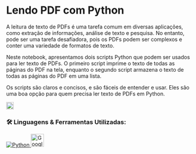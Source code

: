 # Lendo PDF com Python

A leitura de texto de PDFs é uma tarefa comum em diversas aplicações, como extração de informações, análise de texto e pesquisa. No entanto, pode ser uma tarefa desafiadora, pois os PDFs podem ser complexos e conter uma variedade de formatos de texto.

Neste notebook, apresentamos dois scripts Python que podem ser usados para ler texto de PDFs. O primeiro script imprime o texto de todas as páginas do PDF na tela, enquanto o segundo script armazena o texto de todas as páginas do PDF em uma lista.

Os scripts são claros e concisos, e são fáceis de entender e usar. Eles são uma boa opção para quem precisa ler texto de PDFs em Python.

<a href="https://colab.research.google.com/github/adsLopess/Lendo-PDF-com-Python/blob/main/leitorPDF.ipynb" target="_blank"><img height="20" alt="Open in Colab" src = "https://colab.research.google.com/assets/colab-badge.svg"></a>

### 🛠 Linguagens & Ferramentas Utilizadas:

<p align="left">  
  <a href="https://www.python.org/" target="_blank"> <img alt="Python" src="https://img.shields.io/badge/python%20-%2314354C.svg?&style=for-the-badge&logo=python&logoColor=white" title="Python" /> </a> 
  <a href="https://colab.google/" target="_blank"> <img alt="Google-Colab" src="[https://encrypted-tbn0.gstatic.com/images?q=tbn:ANd9GcQMm08zwpp6ouJqURbS0vXrcQO9yEjQg451o9hw7J9wNjHu92XrqJr5wTj3GTGmrJ_EzIY&usqp=CAU](https://media.licdn.com/dms/image/D5612AQG-ODBfKSUwzA/article-cover_image-shrink_600_2000/0/1685166380265?e=2147483647&v=beta&t=Xc6omBn2S6Y8X1C-FBQRGXCHfZoY58-jrM5fn1Jg_HU)https://media.licdn.com/dms/image/D5612AQG-ODBfKSUwzA/article-cover_image-shrink_600_2000/0/1685166380265?e=2147483647&v=beta&t=Xc6omBn2S6Y8X1C-FBQRGXCHfZoY58-jrM5fn1Jg_HU" title="Colab" height="35" /> </a> 
